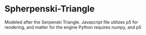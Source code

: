 # Spherpenski-Triangle
Modeled after the Serpenski Triangle.
Javascript file utilizes p5 for rendering, and matter for the engine
Python requires numpy, and p5
